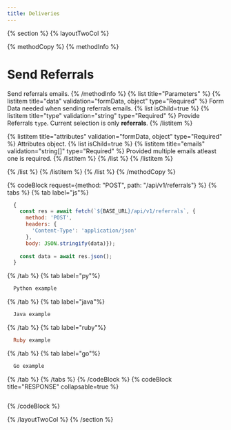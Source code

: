 ```yaml
---
title: Deliveries
---
```

{% section %}
{% layoutTwoCol %}

{% methodCopy %}
{% methodInfo %}
  # Send Referrals
  Send referrals emails.
{% /methodInfo %}
{% list title="Parameters" %}
  {% listitem title="data" validation="formData, object" type="Required" %}
  Form Data needed when sending referrals emails.
  {% list isChild=true %}
  {% listitem title="type" validation="string" type="Required" %}
  Provide Referrals `type`. Current selection is only **referrals**.
  {% /listitem %}

  {% listitem title="attributes" validation="formData, object" type="Required" %}
  Attributes object.
  {% list isChild=true %}
  {% listitem title="emails" validation="string[]" type="Required" %}
  Provided multiple emails atleast one is required.
  {% /listitem %}
  {% /list %}
  {% /listitem %}
  
  {% /list %}
  {% /listitem %}
{% /list %}
{% /methodCopy %}

{% codeBlock request={method: "POST", path: "/api/v1/referrals"} %}
{% tabs %}
  {% tab label="js"%}
  ```js
    {
      const res = await fetch(`${BASE_URL}/api/v1/referrals`, {
        method: 'POST',
        headers: {
          'Content-Type': 'application/json'
        },
        body: JSON.stringify(data)});
        
      const data = await res.json();
    }
  ```
  {% /tab %}
  {% tab label="py"%}
  ```py
    Python example
  ```
  {% /tab %}
  {% tab label="java"%}
  ```java
    Java example
  ```
  {% /tab %}
  {% tab label="ruby"%}
  ```ruby
    Ruby example
  ```
  {% /tab %}
  {% tab label="go"%}
  ```go
    Go example
  ```
  {% /tab %}
{% /tabs %}
{% /codeBlock %}
{% codeBlock title="RESPONSE" collapsable=true %}
  ```json
  ```
{% /codeBlock %}  

{% /layoutTwoCol %}
{% /section %}